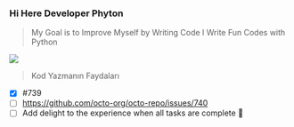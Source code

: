 ### Hi Here Developer Phyton

> My Goal is to Improve Myself by Writing Code
> I Write Fun Codes with Python

![](https://yorumajans.com.tr/assets/images/content/web-tasarim-ve-yazilim.png)

> Kod Yazmanın Faydaları

- [x] #739
- [ ] https://github.com/octo-org/octo-repo/issues/740
- [ ] Add delight to the experience when all tasks are complete :tada:
